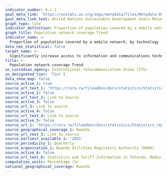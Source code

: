 ```yaml
---
indicator_number: 9.c.1
goal_meta_link: 'https://unstats.un.org/sdgs/metadata/files/Metadata-09-0c-01.pdf'
goal_meta_link_text: United Nations Sustainable Development Goals Metadata (pdf 894kB)
graph_type: line
indicator_definition: Proportion of population covered by a mobile network, broken down by technology, refers to the percentage of inhabitants living within range of a mobile-cellular signal, irrespective of whether or not they are mobile phone subscribers or users. This is calculated by dividing the number of inhabitants within range of a mobile-cellular signal by the total population and multiplying by 100. 
graph_title: Population network coverage Trend
indicator_name: >-
  Proportion of population covered by a mobile network, by technology 
data_non_statistical: false
target_name: >-
  Significantly increase access to information and communications technology and strive to provide universal and affordable access to the Internet in least developed countries by 2020 
title: >-
  Population network coverage Trend
un_custodian_agency: International Telecommunication Union (ITU) 
un_designated_tier: 'Tier I'
data_show_map: false
source_active_1: true
source_url_text_1: 'https://rura.rw/fileadmin/docs/statistics/Statistics_report_4th_quarter___2015_final__for_publicationN.pdf'
source_active_2: false
source_url_text_2: Link to Source
source_active_3: false
source_url_3: Link to source
source_active_4: false
source_url_text_4: Link to source
source_active_5: false
source_url_1: 'https://rura.rw/fileadmin/docs/statistics/Statistics_report_4th_quarter___2015_final__for_publicationN.pdf'
source_geographical_coverage_1: Rwanda
source_url_text_5: Link to source
source_earliest_available_1: '2015'
source_periodicity_1: Quarterly
source_organisation_1: Rwanda Utilities Regulatory Authority (RURA)
source_active_6: false
source_url_text_6: Statistics and Tariff Information in Telecom, Media and Postal Service as of the fourth Quarter 2015.
computation_units: Percentage (%)
national_geographical_coverage: Rwanda
---
```

